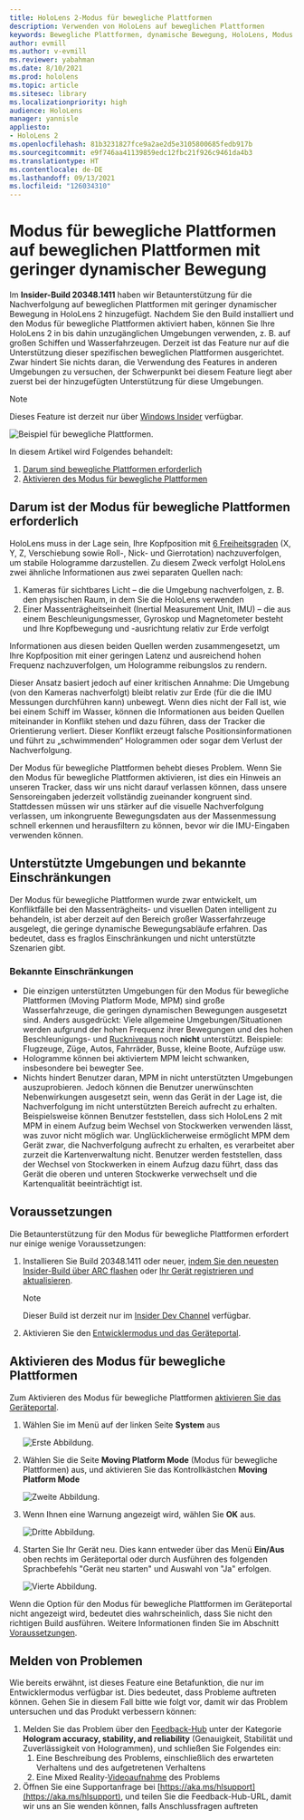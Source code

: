 ```yaml
---
title: HoloLens 2-Modus für bewegliche Plattformen
description: Verwenden von HoloLens auf beweglichen Plattformen
keywords: Bewegliche Plattformen, dynamische Bewegung, HoloLens, Modus für bewegliche Plattformen
author: evmill
ms.author: v-evmill
ms.reviewer: yabahman
ms.date: 8/10/2021
ms.prod: hololens
ms.topic: article
ms.sitesec: library
ms.localizationpriority: high
audience: HoloLens
manager: yannisle
appliesto:
- HoloLens 2
ms.openlocfilehash: 81b3231827fce9a2ae2d5e3105800685fedb917b
ms.sourcegitcommit: e9f746aa41139859edc12fbc21f926c9461da4b3
ms.translationtype: HT
ms.contentlocale: de-DE
ms.lasthandoff: 09/13/2021
ms.locfileid: "126034310"
---
```

# <a name="moving-platform-mode-on-low-dynamic-motion-moving-platforms"></a>Modus für bewegliche Plattformen auf beweglichen Plattformen mit geringer dynamischer Bewegung

Im **Insider-Build 20348.1411** haben wir Betaunterstützung für die Nachverfolgung auf beweglichen Plattformen mit geringer dynamischer Bewegung in HoloLens 2 hinzugefügt. Nachdem Sie den Build installiert und den Modus für bewegliche Plattformen aktiviert haben, können Sie Ihre HoloLens 2 in bis dahin unzugänglichen Umgebungen verwenden, z. B. auf großen Schiffen und Wasserfahrzeugen. Derzeit ist das Feature nur auf die Unterstützung dieser spezifischen beweglichen Plattformen ausgerichtet. Zwar hindert Sie nichts daran, die Verwendung des Features in anderen Umgebungen zu versuchen, der Schwerpunkt bei diesem Feature liegt aber zuerst bei der hinzugefügten Unterstützung für diese Umgebungen.

> [!NOTE]
> Dieses Feature ist derzeit nur über [Windows Insider](hololens-insider.md) verfügbar.

![Beispiel für bewegliche Plattformen.](./images/mpm-compare.gif)

In diesem Artikel wird Folgendes behandelt:

1. [Darum sind bewegliche Plattformen erforderlich](#why-moving-platform-mode-is-necessary)
1. [Aktivieren des Modus für bewegliche Plattformen](#enabling-moving-platform-mode)

## <a name="why-moving-platform-mode-is-necessary"></a>Darum ist der Modus für bewegliche Plattformen erforderlich

HoloLens muss in der Lage sein, Ihre Kopfposition mit [6 Freiheitsgraden](https://en.wikipedia.org/wiki/Six_degrees_of_freedom) (X, Y, Z, Verschiebung sowie Roll-, Nick- und Gierrotation) nachzuverfolgen, um stabile Hologramme darzustellen. Zu diesem Zweck verfolgt HoloLens zwei ähnliche Informationen aus zwei separaten Quellen nach:

1. Kameras für sichtbares Licht – die die Umgebung nachverfolgen, z. B. den physischen Raum, in dem Sie die HoloLens verwenden
1. Einer Massenträgheitseinheit (Inertial Measurement Unit, IMU) – die aus einem Beschleunigungsmesser, Gyroskop und Magnetometer besteht und Ihre Kopfbewegung und -ausrichtung relativ zur Erde verfolgt

Informationen aus diesen beiden Quellen werden zusammengesetzt, um Ihre Kopfposition mit einer geringen Latenz und ausreichend hohen Frequenz nachzuverfolgen, um Hologramme reibungslos zu rendern.

Dieser Ansatz basiert jedoch auf einer kritischen Annahme: Die Umgebung (von den Kameras nachverfolgt) bleibt relativ zur Erde (für die die IMU Messungen durchführen kann) unbewegt. Wenn dies nicht der Fall ist, wie bei einem Schiff im Wasser, können die Informationen aus beiden Quellen miteinander in Konflikt stehen und dazu führen, dass der Tracker die Orientierung verliert. Dieser Konflikt erzeugt falsche Positionsinformationen und führt zu „schwimmenden“ Hologrammen oder sogar dem Verlust der Nachverfolgung.

Der Modus für bewegliche Plattformen behebt dieses Problem. Wenn Sie den Modus für bewegliche Plattformen aktivieren, ist dies ein Hinweis an unseren Tracker, dass wir uns nicht darauf verlassen können, dass unsere Sensoreingaben jederzeit vollständig zueinander kongruent sind. Stattdessen müssen wir uns stärker auf die visuelle Nachverfolgung verlassen, um inkongruente Bewegungsdaten aus der Massenmessung schnell erkennen und herausfiltern zu können, bevor wir die IMU-Eingaben verwenden können.

## <a name="supported-environments-and-known-limitations"></a>Unterstützte Umgebungen und bekannte Einschränkungen

Der Modus für bewegliche Plattformen wurde zwar entwickelt, um Konfliktfälle bei den Massenträgheits- und visuellen Daten intelligent zu behandeln, ist aber derzeit auf den Bereich großer Wasserfahrzeuge ausgelegt, die geringe dynamische Bewegungsabläufe erfahren. Das bedeutet, dass es fraglos Einschränkungen und nicht unterstützte Szenarien gibt.

### <a name="known-limitations"></a>Bekannte Einschränkungen

- Die einzigen unterstützten Umgebungen für den Modus für bewegliche Plattformen (Moving Platform Mode, MPM) sind große Wasserfahrzeuge, die geringen dynamischen Bewegungen ausgesetzt sind. Anders ausgedrückt: Viele allgemeine Umgebungen/Situationen werden aufgrund der hohen Frequenz ihrer Bewegungen und des hohen Beschleunigungs- und [Ruckniveaus](https://en.wikipedia.org/wiki/Jerk_(physics)) noch **nicht** unterstützt. Beispiele: Flugzeuge, Züge, Autos, Fahrräder, Busse, kleine Boote, Aufzüge usw.
- Hologramme können bei aktiviertem MPM leicht schwanken, insbesondere bei bewegter See.
- Nichts hindert Benutzer daran, MPM in nicht unterstützten Umgebungen auszuprobieren. Jedoch können die Benutzer unerwünschten Nebenwirkungen ausgesetzt sein, wenn das Gerät in der Lage ist, die Nachverfolgung im nicht unterstützten Bereich aufrecht zu erhalten. Beispielsweise können Benutzer feststellen, dass sich HoloLens 2 mit MPM in einem Aufzug beim Wechsel von Stockwerken verwenden lässt, was zuvor nicht möglich war. Unglücklicherweise ermöglicht MPM dem Gerät zwar, die Nachverfolgung aufrecht zu erhalten, es verarbeitet aber zurzeit die Kartenverwaltung nicht. Benutzer werden feststellen, dass der Wechsel von Stockwerken in einem Aufzug dazu führt, dass das Gerät die oberen und unteren Stockwerke verwechselt und die Kartenqualität beeinträchtigt ist.

## <a name="prerequisites"></a>Voraussetzungen

Die Betaunterstützung für den Modus für bewegliche Plattformen erfordert nur einige wenige Voraussetzungen:

1. Installieren Sie Build 20348.1411 oder neuer, [indem Sie den neuesten Insider-Build über ARC flashen](hololens-insider.md#ffu-download-and-flash-directions) oder [Ihr Gerät registrieren und aktualisieren](hololens-insider.md#start-receiving-insider-builds).

   > [!NOTE]
   > Dieser Build ist derzeit nur im [Insider Dev Channel](hololens-insider.md#start-receiving-insider-builds) verfügbar.

2. Aktivieren Sie den [Entwicklermodus und das Geräteportal](/mixed-reality/develop/platform-capabilities-and-apis/using-the-windows-device-portal).

## <a name="enabling-moving-platform-mode"></a>Aktivieren des Modus für bewegliche Plattformen

Zum Aktivieren des Modus für bewegliche Plattformen [aktivieren Sie das Geräteportal](/windows/mixed-reality/develop/platform-capabilities-and-apis/using-the-windows-device-portal).

1. Wählen Sie im Menü auf der linken Seite **System** aus

   ![Erste Abbildung.](.\images\mpm-01.png)

2. Wählen Sie die Seite **Moving Platform Mode** (Modus für bewegliche Plattformen) aus, und aktivieren Sie das Kontrollkästchen **Moving Platform Mode**

    ![Zweite Abbildung.](.\images\mpm-02.png)

3. Wenn Ihnen eine Warnung angezeigt wird, wählen Sie **OK** aus.

   ![Dritte Abbildung.](.\images\mpm-03.png)

4. Starten Sie Ihr Gerät neu. Dies kann entweder über das Menü **Ein/Aus** oben rechts im Geräteportal oder durch Ausführen des folgenden Sprachbefehls &quot;Gerät neu starten&quot; und Auswahl von &quot;Ja&quot; erfolgen.

   ![Vierte Abbildung.](.\images\mpm-04.png)

Wenn die Option für den Modus für bewegliche Plattformen im Geräteportal nicht angezeigt wird, bedeutet dies wahrscheinlich, dass Sie nicht den richtigen Build ausführen. Weitere Informationen finden Sie im Abschnitt [Voraussetzungen](#prerequisites).

## <a name="reporting-issues"></a>Melden von Problemen

Wie bereits erwähnt, ist dieses Feature eine Betafunktion, die nur im Entwicklermodus verfügbar ist. Dies bedeutet, dass Probleme auftreten können. Gehen Sie in diesem Fall bitte wie folgt vor, damit wir das Problem untersuchen und das Produkt verbessern können:

1. Melden Sie das Problem über den [Feedback-Hub](hololens-feedback.md) unter der Kategorie **Hologram accuracy, stability, and reliability** (Genauigkeit, Stabilität und Zuverlässigkeit von Hologrammen), und schließen Sie Folgendes ein:
    1. Eine Beschreibung des Problems, einschließlich des erwarteten Verhaltens und des aufgetretenen Verhaltens
    1. Eine Mixed Reality-[Videoaufnahme](holographic-photos-and-videos.md#capture-a-mixed-reality-video) des Problems
2.  Öffnen Sie eine Supportanfrage bei [https://aka.ms/hlsupport](https://aka.ms/hlsupport), und teilen Sie die Feedback-Hub-URL, damit wir uns an Sie wenden können, falls Anschlussfragen auftreten
